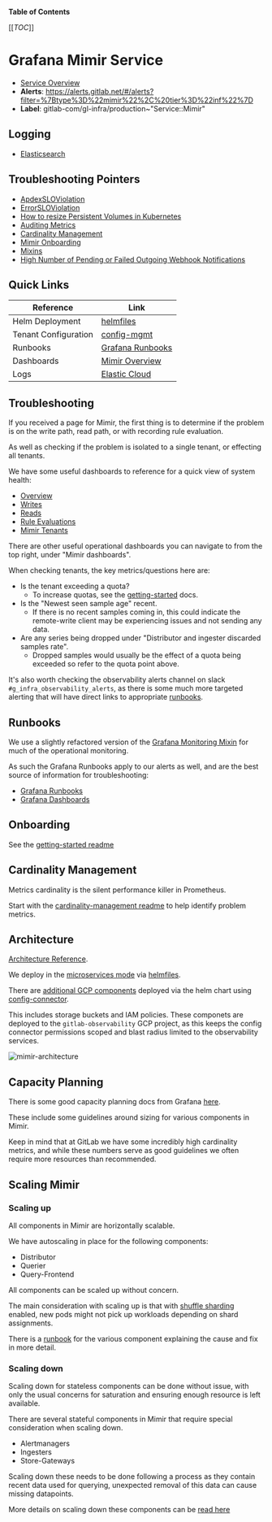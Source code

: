 <!-- MARKER: do not edit this section directly. Edit services/service-catalog.yml then run scripts/generate-docs -->

**Table of Contents**

[[_TOC_]]

# Grafana Mimir Service

* [Service Overview](https://dashboards.gitlab.net/d/mimir-main/mimir3a-overview)
* **Alerts**: <https://alerts.gitlab.net/#/alerts?filter=%7Btype%3D%22mimir%22%2C%20tier%3D%22inf%22%7D>
* **Label**: gitlab-com/gl-infra/production~"Service::Mimir"

## Logging

* [Elasticsearch](https://nonprod-log.gitlab.net/app/r/s/BLV6G)

## Troubleshooting Pointers

* [ApdexSLOViolation](../alerts/ApdexSLOViolation.md)
* [ErrorSLOViolation](../alerts/ErrorSLOViolation.md)
* [How to resize Persistent Volumes in Kubernetes](../kube/k8s-pvc-resize.md)
* [Auditing Metrics](auditing-metrics.md)
* [Cardinality Management](cardinality-management.md)
* [Mimir Onboarding](getting-started.md)
* [Mixins](../monitoring/mixins.md)
* [High Number of Pending or Failed Outgoing Webhook Notifications](../registry/webhook-notifications.md)
<!-- END_MARKER -->

<!-- ## Summary -->
## Quick Links

| Reference  | Link  |
|---|---|
| Helm Deployment | [helmfiles](https://gitlab.com/gitlab-com/gl-infra/k8s-workloads/gitlab-helmfiles/-/tree/master/releases/mimir) |
| Tenant Configuration | [config-mgmt](https://ops.gitlab.net/gitlab-com/gl-infra/config-mgmt/-/tree/main/environments/observability-tenants) |
| Runbooks | [Grafana Runbooks](https://grafana.com/docs/mimir/latest/manage/mimir-runbooks/) |
| Dashboards | [Mimir Overview](https://dashboards.gitlab.net/d/ffcd83628d7d4b5a03d1cafd159e6c9c/mimir-overview?orgId=1) |
| Logs | [Elastic Cloud](https://nonprod-log.gitlab.net/app/r/s/h3UsR) |

## Troubleshooting

If you received a page for Mimir, the first thing is to determine if the problem is on the write path, read path, or with recording rule evaluation.

As well as checking if the problem is isolated to a single tenant, or effecting all tenants.

We have some useful dashboards to reference for a quick view of system health:

* [Overview](https://dashboards.gitlab.net/d/ffcd83628d7d4b5a03d1cafd159e6c9c/mimir-overview?orgId=1)
* [Writes](https://dashboards.gitlab.net/d/8280707b8f16e7b87b840fc1cc92d4c5/mimir-writes?orgId=1)
* [Reads](https://dashboards.gitlab.net/d/e327503188913dc38ad571c647eef643/mimir-reads?orgId=1)
* [Rule Evaluations](https://dashboards.gitlab.net/d/631e15d5d85afb2ca8e35d62984eeaa0/mimir-ruler?orgId=1)
* [Mimir Tenants](https://dashboards.gitlab.net/d/35fa247ce651ba189debf33d7ae41611/mimir-tenants?orgId=1)

There are other useful operational dashboards you can navigate to from the top right, under "Mimir dashboards".

When checking tenants, the key metrics/questions here are:

* Is the tenant exceeding a quota?
  * To increase quotas, see the [getting-started](./getting-started.md) docs.
* Is the "Newest seen sample age" recent.
  * If there is no recent samples coming in, this could indicate the remote-write client may be experiencing issues and not sending any data.
* Are any series being dropped under "Distributor and ingester discarded samples rate".
  * Dropped samples would usually be the effect of a quota being exceeded so refer to the quota point above.

It's also worth checking the observability alerts channel on slack `#g_infra_observability_alerts`,
as there is some much more targeted alerting that will have direct links to appropriate [runbooks](#runbooks).

## Runbooks

We use a slightly refactored version of the [Grafana Monitoring Mixin](https://gitlab.com/gitlab-com/gl-infra/monitoring-mixins) for much of the operational monitoring.

As such the Grafana Runbooks apply to our alerts as well, and are the best source of information for troubleshooting:

* [Grafana Runbooks](https://grafana.com/docs/mimir/latest/manage/mimir-runbooks/)
* [Grafana Dashboards](https://dashboards.gitlab.net/d/ffcd83628d7d4b5a03d1cafd159e6c9c/mimir-overview?orgId=1)

## Onboarding

See the [getting-started readme](./getting-started.md)

## Cardinality Management

Metrics cardinality is the silent performance killer in Prometheus.

Start with the [cardinality-management readme](./cardinality-management.md) to help identify problem metrics.

<!-- ## Architecture -->

## Architecture

[Architecture Reference](https://grafana.com/docs/mimir/latest/references/architecture/).

We deploy in the [microservices mode](https://grafana.com/docs/mimir/latest/references/architecture/deployment-modes/#microservices-mode) via [helmfiles](https://gitlab.com/gitlab-com/gl-infra/k8s-workloads/gitlab-helmfiles/-/tree/master/releases/mimir).

There are [additional GCP components](https://gitlab.com/gitlab-com/gl-infra/k8s-workloads/gitlab-helmfiles/-/blob/c2ad0ca4a1e4fe85476cfb8601a0f4fa4ee4f54c/releases/mimir/values.yaml.gotmpl#L465) deployed via the helm chart using [config-connector](https://cloud.google.com/config-connector/docs/overview).

This includes storage buckets and IAM policies. These componets are deployed to the `gitlab-observability` GCP project, as this keeps the config connector permissions scoped and blast radius limited to the observability services.

![mimir-architecture](img/mimir-architecture-overview.png)

<!-- ## Performance -->

<!-- ## Scalability -->

## Capacity Planning

There is some good capacity planning docs from Grafana [here](https://grafana.com/docs/mimir/latest/manage/run-production-environment/planning-capacity/#microservices-mode).

These include some guidelines around sizing for various components in Mimir.

Keep in mind that at GitLab we have some incredibly high cardinality metrics, and while these numbers serve as good guidelines we often require more resources than recommended.

## Scaling Mimir

### Scaling up

All components in Mimir are horizontally scalable.

We have autoscaling in place for the following components:

* Distributor
* Querier
* Query-Frontend

All components can be scaled up without concern.

The main consideration with scaling up is that with [shuffle sharding](https://grafana.com/docs/mimir/latest/configure/configure-shuffle-sharding/) enabled, new pods might not pick up workloads depending on shard assignments.

There is a [runbook](https://grafana.com/docs/mimir/latest/manage/mimir-runbooks/#mimiringesterinstancehasnotenants) for the various component explaining the cause and fix in more detail.

### Scaling down

Scaling down for stateless components can be done without issue, with only the usual concerns for saturation and ensuring enough resource is left available.

There are several stateful components in Mimir that require special consideration when scaling down.

* Alertmanagers
* Ingesters
* Store-Gateways

Scaling down these needs to be done following a process as they contain recent data used for querying, unexpected removal of this data can cause missing datapoints.

More details on scaling down these components can be [read here](https://grafana.com/docs/mimir/latest/manage/run-production-environment/scaling-out/#microservices-mode)

<!-- ## Availability -->

<!-- ## Durability -->

<!-- ## Security/Compliance -->

<!-- ## Monitoring/Alerting -->

<!-- ## Links to further Documentation -->
